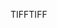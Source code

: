<span data-ttu-id="a59d8-101">TIFF</span><span class="sxs-lookup"><span data-stu-id="a59d8-101">TIFF</span></span>